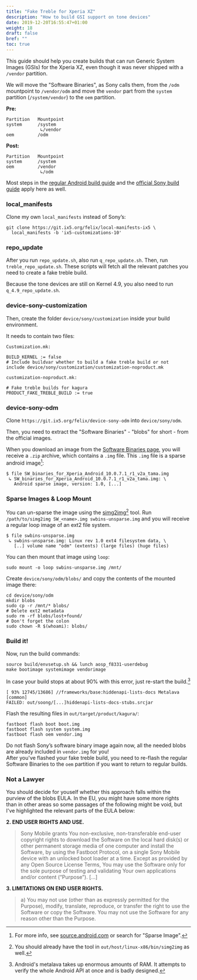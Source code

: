 ```yaml
---
title: "Fake Treble for Xperia XZ"
description: "How to build GSI support on tone devices"
date: 2019-12-20T16:55:47+01:00
weight: 18
draft: false
bref: ""
toc: true
---
```


This guide should help you create builds that can run Generic System Images
(GSIs) for the Xperia XZ, even though it was never shipped with a `/vendor`
partition.

We will move the "Software Binaries", as Sony calls them, from the `/odm`
mountpoint to `/vendor/odm` and move the `vendor` part from the `system`
partition (`/system/vendor`) to the `oem` partition.

**Pre:**
```
Partition   Mountpoint
system      /system
             ↳/vendor
oem         /odm
```

**Post:**
```
Partition   Mountpoint
system      /system
oem         /vendor
             ↳/odm
```

Most steps in the [regular Android build guide](../building-android/) and the
[official Sony build guide][sony-buildguide]
apply here as well.

### local_manifests

Clone my own `local_manifests` instead of Sony’s:
```
git clone https://git.ix5.org/felix/local-manifests-ix5 \
  local_manifests -b 'ix5-customizations-10'
```

### repo_update
After you run `repo_update.sh`, also run `q_repo_update.sh`. Then, run
`treble_repo_update.sh`. These scripts will fetch all the relevant patches you
need to create a fake treble build.

Because the tone devices are still on Kernel 4.9, you also need to run
`q_4.9_repo_update.sh`.

### device-sony-customization
Then, create the folder `device/sony/customization` inside your build
environment.

It needs to contain two files:

`Customization.mk:`
```
BUILD_KERNEL := false
# Include buildvar whether to build a fake treble build or not
include device/sony/customization/customization-noproduct.mk
```

`customization-noproduct.mk:`
```
# Fake treble builds for kagura
PRODUCT_FAKE_TREBLE_BUILD := true
```

### device-sony-odm
Clone `https://git.ix5.org/felix/device-sony-odm` into `device/sony/odm`.

Then, you need to extract the "Software Binaries" - "blobs" for short - from the
official images.

When you download an image from the
[Software Binaries page][swbins],
you will receive a `.zip` archive, which contains a `.img` file.
This `.img` file is a sparse android image[^source-sparse]:
```
$ file SW_binaries_for_Xperia_Android_10.0.7.1_r1_v2a_tama.img
 ↳ SW_binaries_for_Xperia_Android_10.0.7.1_r1_v2a_tama.img: \
   Android sparse image, version: 1.0, [...]
```

### Sparse Images & Loop Mount
You can un-sparse the image using the [simg2img][simg2img][^simg2img-intree] tool. Run
`/path/to/simg2img SW_<name>.img swbins-unsparse.img` and you will receive a
regular loop image of an ext2 file system.
```
$ file swbins-unsparse.img
 ↳ swbins-unsparse.img: Linux rev 1.0 ext4 filesystem data, \
   [..] volume name "odm" (extents) (large files) (huge files)
```

You can then mount that image using `loop`:
```
sudo mount -o loop swbins-unsparse.img /mnt/
```
Create `device/sony/odm/blobs/` and copy the contents of the mounted image
there:
```
cd device/sony/odm
mkdir blobs
sudo cp -r /mnt/* blobs/
# Delete ext2 metadata
sudo rm -rf blobs/lost+found/
# Don't forget the colon
sudo chown -R $(whoami): blobs/
```

### Build it!
Now, run the build commands:
```
source build/envsetup.sh && lunch aosp_f8331-userdebug
make bootimage systemimage vendorimage
```

In case your build stops at about 90% with this error, just re-start the
build.[^metalava]
```
[ 93% 12745/13686] //frameworks/base:hiddenapi-lists-docs Metalava [common]
FAILED: out/soong/[...]hiddenapi-lists-docs-stubs.srcjar
```

Flash the resulting files in
`out/target/product/kagura/`:
```
fastboot flash boot boot.img
fastboot flash system system.img
fastboot flash oem vendor.img
```
<div class="message warning">
Do not flash Sony’s software binary image again now, all the needed blobs are
already included in <code>vendor.img</code> for you!
</div>

<div class="message">
After you've flashed your fake treble build, you need to re-flash the regular
Software Binaries to the <code>oem</code> partition if you want to return to
regular builds.
</div>

### Not a Lawyer

You should decide for youself whether this approach falls within the purview of
the blobs EULA. In the EU, you might have some more rights than in other areas
so some passages of the following might be void, but I've highlighted the
relevant parts of the EULA below:

**2. END USER RIGHTS AND USE.**
> Sony Mobile grants You non-exclusive, non-transferable end-user copyright
> rights to download the Software on the local hard disk(s) or other permanent
> storage media of one computer and install the Software, by using the Fastboot
> Protocol, on a single Sony Mobile device with an unlocked boot loader at a
> time. Except as provided by any Open Source License Terms, You may use the
> Software only for the sole purpose of testing and validating Your own
> applications and/or content (“Purpose”). [...]

**3. LIMITATIONS ON END USER RIGHTS.**
> a) You may not use (other than as expressly permitted for the Purpose),
> modify, translate, reproduce, or transfer the right to use the Software or
> copy the Software. You may not use the Software for any reason other than the
> Purpose.


[^source-sparse]: For more info, see
  [source.android.com](https://source.android.com/devices/bootloader/partitions-images#sparse-image-format)
  or search for "Sparse Image".
[^simg2img-intree]: You should already have the tool in
  `out/host/linux-x86/bin/simg2img` as well.
[^udisksctl]: You also use `udisksctl` to mount the image:
  `udisksctl loop-setup -r -f swbins-unsparse.img`
[^metalava]: Android's metalava takes up enormous amounts of RAM. It attempts to
  verify the whole Android API at once and is badly designed.

[sony-buildguide]: https://developer.sony.com/develop/open-devices/guides/aosp-build-instructions/build-aosp-android-android-10-0-0
[swbins]: https://developer.sony.com/develop/open-devices/downloads/software-binaries
[simg2img]: https://github.com/anestisb/android-simg2img
